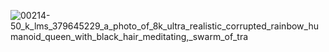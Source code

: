 ![00214-50_k_lms_379645229_a_photo_of_8k_ultra_realistic_corrupted_rainbow_humanoid_queen_with_black_hair_meditating,_swarm_of_tra](https://user-images.githubusercontent.com/5181964/188298335-32ed0c7e-cf28-479c-beff-8155aaf5068f.png)
